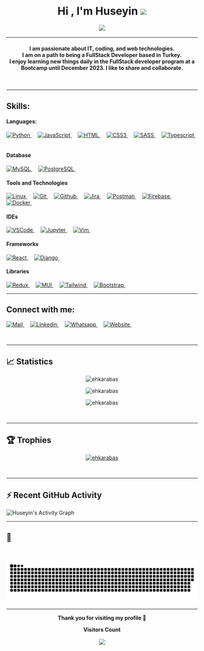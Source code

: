 <h1 align="center">Hi , I'm Huseyin <img src="https://media.giphy.com/media/hvRJCLFzcasrR4ia7z/giphy.gif" width="35"></h1>
<p align="center">
  <a href="https://github.com/ehkarabas"><img src="https://readme-typing-svg.herokuapp.com?lines=Developer+In+Progress;JS%20|%20Python%20|%20React%20|%20Django%20Enthusiast;Always%20learning%20new%20things&center=true&width=500&height=50"></a>
</p>
<hr/>

<h4 align="center">
	I am passionate about IT, coding, and web technologies.<br>
	I am on a path to being a FullStack Developer based in Turkey.<br>
	I enjoy learning new things daily in the FullStack developer program at a Bootcamp until December 2023. I like to share and collaborate. <br />
</h4>
<br>
<hr/> 

<!-- https://badges.pages.dev/ -->
## Skills:

#### Languages:
<!--![Python](https://img.shields.io/badge/Python-3776AB?style=for-the-badge&logo=python&logoColor=white)&nbsp;-->

<a href="https://www.python.org/" target="_blank" rel="noreferrer"> <img src="https://img.shields.io/badge/Python-3776AB?style=for-the-badge&logo=python&logoColor=white" alt="Python" /> </a> &nbsp; &nbsp;
<a href="https://developer.mozilla.org/en-US/docs/Web/JavaScript" target="_blank" rel="noreferrer"> <img src="https://img.shields.io/badge/javascript-%23323330.svg?style=for-the-badge&logo=javascript&logoColor=%23F7DF1E" alt="JavaScript" /> </a> &nbsp; &nbsp;
<a href="https://devdocs.io/html/" target="_blank" rel="noreferrer"> <img src="https://img.shields.io/badge/HTML-239120?style=for-the-badge&logo=html5&logoColor=white" alt="HTML" /> </a> &nbsp; &nbsp;
<a href="https://devdocs.io/css/" target="_blank" rel="noreferrer"> <img src="https://img.shields.io/badge/css3-%231572B6.svg?style=for-the-badge&logo=css3&logoColor=white" alt="CSS3" /> </a> &nbsp; &nbsp;
<a href="https://sass-lang.com/documentation/" target="_blank" rel="noreferrer"> <img src="https://img.shields.io/badge/Sass-CC6699?style=for-the-badge&logo=sass&logoColor=white" alt="SASS" /> </a> &nbsp; &nbsp;
<a href="https://www.typescriptlang.org/" target="_blank" rel="noreferrer"> <img src="https://img.shields.io/badge/TypeScript-3178C6?logo=typescript&logoColor=fff&style=for-the-badge" alt="Typescript" /> </a> &nbsp; &nbsp;


#### Database

<a href="https://www.mysql.com/" target="_blank" rel="noreferrer"> <img src="https://img.shields.io/badge/MySQL-00000F?style=for-the-badge&logo=mysql&logoColor=white" alt="MySQL" /> </a> &nbsp; &nbsp;
<a href="https://www.postgresql.org/" target="_blank" rel="noreferrer"> <img src="https://img.shields.io/badge/PostgreSQL-316192?style=for-the-badge&logo=postgresql&logoColor=white" alt="PostgreSQL" /> </a> &nbsp; &nbsp;
<!-- <a href="https://www.mongodb.com/" target="_blank" rel="noreferrer"> <img src="https://img.shields.io/badge/MongoDB-47A248?logo=mongodb&logoColor=fff&style=flat" alt="MongoDB" /> </a> &nbsp; &nbsp; -->


#### Tools and Technologies

<a href="https://www.linux.org/" target="_blank" rel="noreferrer"> <img src="https://img.shields.io/badge/Linux-FCC624?style=for-the-badge&logo=linux&logoColor=black" alt="Linux" /> </a> &nbsp; &nbsp;
<a href="https://git-scm.com/" target="_blank" rel="noreferrer"> <img src="https://img.shields.io/badge/GIT-E44C30?style=for-the-badge&logo=git&logoColor=white" alt="Git" /> </a> &nbsp; &nbsp;
<a href="https://docs.github.com/en" target="_blank" rel="noreferrer"> <img src="https://img.shields.io/badge/GitHub-100000?style=for-the-badge&logo=github&logoColor=white" alt="Github" /> </a> &nbsp; &nbsp;
<a href="https://www.atlassian.com/software/jira" target="_blank" rel="noreferrer"> <img src="https://img.shields.io/badge/jira-%230A0FFF.svg?style=for-the-badge&logo=jira&logoColor=white" alt="Jira" /> </a> &nbsp; &nbsp;
<a href="https://www.postman.com/" target="_blank" rel="noreferrer"> <img src="https://img.shields.io/badge/Postman-FF6C37?style=for-the-badge&logo=postman&logoColor=white" alt="Postman" /> </a> &nbsp; &nbsp;
<a href="https://firebase.google.com/" target="_blank" rel="noreferrer"> <img src="https://img.shields.io/badge/Firebase-FFCA28?logo=firebase&logoColor=000&style=for-the-badge" alt="Firebase" /> </a> &nbsp; &nbsp;
<a href="https://www.docker.com/" target="_blank" rel="noreferrer"> <img src="https://img.shields.io/badge/Docker-2496ED?logo=docker&logoColor=fff&style=for-the-badge" alt="Docker" /> </a> &nbsp; &nbsp;
<!-- <a href="https://www.heroku.com/" target="_blank" rel="noreferrer"> <img src="https://img.shields.io/badge/Heroku-430098?logo=heroku&logoColor=fff&style=flat" alt="Heroku" /> </a> &nbsp; &nbsp; -->


#### IDEs

<a href="https://code.visualstudio.com/" target="_blank" rel="noreferrer"> <img src="https://img.shields.io/badge/Visual%20Studio%20Code-0078d7.svg?style=for-the-badge&logo=visual-studio-code&logoColor=white" alt="VSCode" /> </a> &nbsp; &nbsp;
<a href="https://jupyter.org/" target="_blank" rel="noreferrer"> <img src="https://img.shields.io/badge/jupyter-%23FA0F00.svg?style=for-the-badge&logo=jupyter&logoColor=white" alt="Jupyter" /> </a> &nbsp; &nbsp;
<a href="https://www.vim.org/" target="_blank" rel="noreferrer"> <img src="https://img.shields.io/badge/VIM-%2311AB00.svg?style=for-the-badge&logo=vim&logoColor=white" alt="Vim" /> </a> &nbsp; &nbsp;


#### Frameworks

<a href="https://react.dev/" target="_blank" rel="noreferrer"> <img src="https://img.shields.io/badge/react-%2320232a.svg?style=for-the-badge&logo=react&logoColor=%2361DAFB" alt="React" /> </a> &nbsp; &nbsp;
<a href="https://www.djangoproject.com/" target="_blank" rel="noreferrer"> <img src="https://img.shields.io/badge/Django-092E20?style=for-the-badge&logo=django&logoColor=white" alt="Django" /> </a> &nbsp; &nbsp;
<!-- <a href="https://nodejs.org/en" target="_blank" rel="noreferrer"> <img src="https://img.shields.io/badge/node.js-6DA55F?style=for-the-badge&logo=node.js&logoColor=white" alt="NodeJS" /> </a> &nbsp; &nbsp;
<a href="https://expressjs.com/" target="_blank" rel="noreferrer"> <img src="https://img.shields.io/badge/Express-000?logo=express&logoColor=fff&style=flat" alt="ExpressJS" /> </a> &nbsp; &nbsp; -->


#### Libraries

<a href="https://redux.js.org/" target="_blank" rel="noreferrer"> <img src="https://img.shields.io/badge/Redux-764ABC?logo=redux&logoColor=fff&style=for-the-badge" alt="Redux" /> </a> &nbsp; &nbsp;
<a href="https://mui.com/" target="_blank" rel="noreferrer"> <img src="https://img.shields.io/badge/MUI-007FFF?logo=mui&logoColor=fff&style=for-the-badge" alt="MUI" /> </a> &nbsp; &nbsp;
<a href="https://tailwindcss.com/" target="_blank" rel="noreferrer"> <img src="https://img.shields.io/badge/Tailwind%20CSS-06B6D4?logo=tailwindcss&logoColor=fff&style=for-the-badge" alt="Tailwind" /> </a> &nbsp; &nbsp;
<a href="https://getbootstrap.com/" target="_blank" rel="noreferrer"> <img src="https://img.shields.io/badge/Bootstrap-7952B3?logo=bootstrap&logoColor=fff&style=for-the-badge" alt="Bootstrap" /> </a> &nbsp; &nbsp;
<br>
<hr/>


## Connect with me:

<p align = "center">

<a href="mailto:ehkarabas@gmail.com" target="_blank" rel="noreferrer"> <img src="https://img.shields.io/badge/Gmail-D14836?style=for-the-badge&logo=gmail&logoColor=white" alt="Mail" /> </a> &nbsp; &nbsp;
<a href="https://www.linkedin.com/in/huseyinkarabas/" target="_blank" rel="noreferrer"> <img src="https://img.shields.io/badge/linkedin-%230077B5.svg?style=for-the-badge&logo=linkedin&logoColor=white" alt="Linkedin" /> </a> &nbsp; &nbsp;
<a href="https://wa.me/+905321315454" target="_blank" rel="noreferrer"> <img src="https://img.shields.io/badge/WhatsApp-25D366?logo=whatsapp&logoColor=fff&style=for-the-badge" alt="Whatsapp" /> </a> &nbsp; &nbsp;
<a href="https://portfolio-ehkarabas.netlify.app/" target="_blank" rel="noreferrer"> <img src="https://img.shields.io/badge/website-000000?style=for-the-badge&logo=About.me&logoColor=white" alt="Website" /> </a> &nbsp; &nbsp;
<!-- [<img src ="https://img.shields.io/badge/website-%23.svg?&style=for-the-badge&logo=www&logoColor=white%22&color=black">](https://ehkarabas.github.io) 
[<img src="https://img.shields.io/badge/-Stackoverflow-FE7A16?style=for-the-badge&logo=stack-overflow&logoColor=white"/>](https://stackoverflow.com/users/19708294/huseyin)
[<img src="https://img.shields.io/badge/Medium-12100E?style=for-the-badge&logo=medium&logoColor=white" />](https://medium.com/@ehkarabas)
[<img src="https://img.shields.io/badge/Twitter-%231DA1F2.svg?style=for-the-badge&logo=Twitter&logoColor=white" />](https://twitter.com/HuseyinKarabas_) -->
</p>
<br>
<hr/>


## 📈 Statistics
<p align="center"><img src="https://github-readme-stats.vercel.app/api?username=ehkarabas&show_icons=true&theme=dark&count_private=true&line_height=29" alt="ehkarabas" /></p>
<p align="center"><img src="https://github-readme-streak-stats.herokuapp.com/?user=ehkarabas&theme=dark" alt="ehkarabas" /></p>
<p align="center"><img src="https://github-readme-stats.vercel.app/api/top-langs/?username=ehkarabas&theme=dark&layout=compact" alt="ehkarabas" /></p>

<br>
<hr/>

## 🏆 Trophies
<p align="center"> 
	<a href="https://github.com/ehkarabas">
		<img src="https://github-profile-trophy.vercel.app/?username=ehkarabas&row=1&column=3&theme=darkhub" alt="ehkarabas" />
	</a>  
</p>

<br>
<hr/>

## ⚡ Recent GitHub Activity


![Huseyin's Activity Graph](https://github-readme-activity-graph.vercel.app/graph?username=ehkarabas&custom_title=Huseyin's%20Activity%20Graph&hide_border=true&area=true&theme=github-compact)
<!--
[![Huseyin's Activity Graph](https://github-readme-activity-graph.cyclic.app/graph?username=ehkarabas&custom_title=Huseyin's%20Activity%20Graph&hide_border=true&bg_color=fffff0&color=708090&line=24292e&point=24292e&area=true&theme=react-dark)](https://github.com/ehkarabas/github-readme-activity-graph)
-->
<!--
<a href="https://github.com/ehkarabas"><img alt="Huseyin's Activity Graph" src="https://activity-graph.herokuapp.com/graph?username=ehkarabas&custom_title=Huseyin's%20Contribution%20Graph&theme=xcode" /></a>
-->

<hr/>

## 🐍
<br>
<p align="center">
  <img src="https://raw.githubusercontent.com/ehkarabas/ehkarabas/output/github-contribution-grid-snake.svg" alt="snake"></center>
</p>

<hr/>

<p align="center"><b> Thank you for visiting my profile 🙏</b></p>

<div align="center">
 <b>Visitors Count</b>

<p align="center"><img align="center" src="https://profile-counter.glitch.me/{ehkarabas}/count.svg" /></p> 
<br>
</div>

<!--
Additional infos to enrich:

- 🔭 I’m currently working on ...
- 🌱 I’m currently learning ...
- 👯 I’m looking to collaborate on ...
- 🤔 I’m looking for help with ...
- 💬 Ask me about ...
- 📫 How to reach me: ...
- 😄 Pronouns: ...
- ⚡ Fun fact: ...
-->
